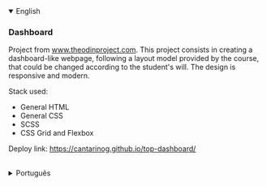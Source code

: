 <details open>
<summary>English</summary>

### Dashboard

Project from www.theodinproject.com. This project consists in creating a dashboard-like webpage, following a layout model provided by the course, that could be changed according to the student's will. The design is responsive and modern.

Stack used:
* General HTML
* General CSS
* SCSS
* CSS Grid and Flexbox

Deploy link: https://cantarinog.github.io/top-dashboard/

<br>
</details>

<details>
<summary>Português</summary>

### Dashboard

Projeto da www.theodinproject.com. Esse projeto consiste na criação de uma página estilo dashboard, seguindo um modelo de layout fornecido pelo curso, que pode ser modificado conforme o gosto do estudante. O design é responsivo e moderno.

Tecnologias utilizadas:
* HTML geral
* CSS geral
* SCSS
* CSS Grid e Flebox

O deploy pode ser acessado em: https://cantarinog.github.io/top-dashboard/

<br>
</details>
